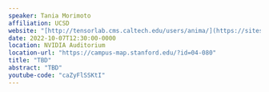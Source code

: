 ```yaml
---
speaker: Tania Morimoto
affiliation: UCSD
website: "[http://tensorlab.cms.caltech.edu/users/anima/](https://sites.google.com/eng.ucsd.edu/morimotolab/research)"
date: 2022-10-07T12:30:00-0000
location: NVIDIA Auditorium
location-url: "https://campus-map.stanford.edu/?id=04-080"
title: "TBD"
abstract: "TBD"
youtube-code: "caZyFlSSKtI"
---
```

